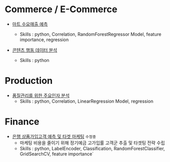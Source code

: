 # Commerce / E-Commerce
- [마트 수요매출 예측](https://github.com/jd0421/Project/blob/main/Commerce_and_E_Commerce/%EB%A7%88%ED%8A%B8%20%EC%88%98%EC%9A%94%EB%A7%A4%EC%B6%9C%20%EC%98%88%EC%B8%A1_20250610%20-%202%EC%B0%A8.ipynb)
    - Skills : python, Correlation, RandomForestRegressor Model, feature importance, regression

- [콘텐츠 행동 데이터 분석](https://github.com/jd0421/Project/blob/main/Commerce_and_E_Commerce/%EC%BD%98%ED%85%90%EC%B8%A0%20-%20%EC%9C%A0%EC%A0%80%20%ED%96%89%EB%8F%99%20%EB%8D%B0%EC%9D%B4%ED%84%B0%20%EB%B6%84%EC%84%9D%20-%20GA.ipynb)
    - Skills : python

# Production 
- [품질관리를 위한 주요인자 분석](https://github.com/jd0421/Project/blob/main/Product/%ED%92%88%EC%A7%88%EA%B4%80%EB%A6%AC%EB%A5%BC%20%EC%9C%84%ED%95%9C%20%EC%A3%BC%EC%9A%94%EC%9D%B8%EC%9E%90%20%EB%B6%84%EC%84%9D.ipynb)
    - Skills : python, Correlation, LinearRegression Model, regression

# Finance
- [은행 상품가입고객 예측 및 타겟 마케팅]() `수정중`
	- 마케팅 비용을 줄이기 위해 정기예금 고가입률 고객군 추출 및 타겟팅 전략 수립
	- Skills : python, LabelEncoder, Classification, RandomForestClassifier, GridSearchCV, feature importance`

